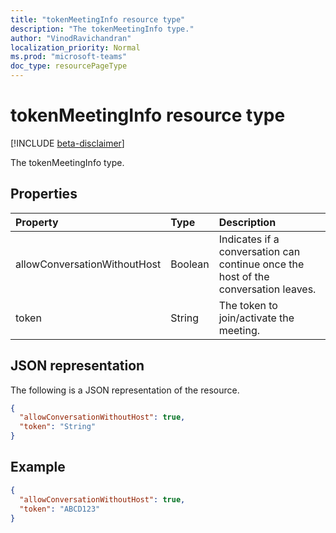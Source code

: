 ```yaml
---
title: "tokenMeetingInfo resource type"
description: "The tokenMeetingInfo type."
author: "VinodRavichandran"
localization_priority: Normal
ms.prod: "microsoft-teams"
doc_type: resourcePageType
---
```


# tokenMeetingInfo resource type

[!INCLUDE [beta-disclaimer](../../includes/beta-disclaimer.md)]

The tokenMeetingInfo type.

## Properties

| Property                     | Type    | Description                                                                    |
| :--------------------------- | :------ | :----------------------------------------------------------------------------- |
| allowConversationWithoutHost | Boolean | Indicates if a conversation can continue once the host of the conversation leaves. |
| token                        | String  | The token to join/activate the meeting.                                        |

## JSON representation

The following is a JSON representation of the resource.

<!-- {
  "blockType": "resource",
  "optionalProperties": [

  ],
   "baseType": "microsoft.graph.meetingInfo",
  "@odata.type": "microsoft.graph.tokenMeetingInfo"
}-->
```json
{
  "allowConversationWithoutHost": true,
  "token": "String"
}
```

## Example

<!-- {
  "blockType": "example",
  "@odata.type": "microsoft.graph.tokenMeetingInfo"
}-->
```json
{
  "allowConversationWithoutHost": true,
  "token": "ABCD123"
}
```

<!-- uuid: 8fcb5dbc-d5aa-4681-8e31-b001d5168d79
2015-10-25 14:57:30 UTC -->
<!--
{
  "type": "#page.annotation",
  "description": "tokenMeetingInfo resource",
  "keywords": "",
  "section": "documentation",
  "tocPath": "",
  "suppressions": []
}
-->
